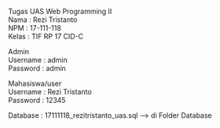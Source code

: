 Tugas UAS Web Programming II<br>
Nama  : Rezi Tristanto<br>
NPM   : 17-111-118<br>
Kelas : TIF RP 17 CID-C

Admin<br>
Username : admin<br>
Password : admin

Mahasiswa/user<br>
Username : Rezi Tristanto<br>
Password : 12345

Database : 17111118_rezitristanto_uas.sql --> di Folder Database
